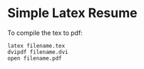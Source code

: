 Simple Latex Resume
===================

To compile the tex to pdf:
	
	latex filename.tex
	dvipdf filename.dvi
	open filename.pdf
